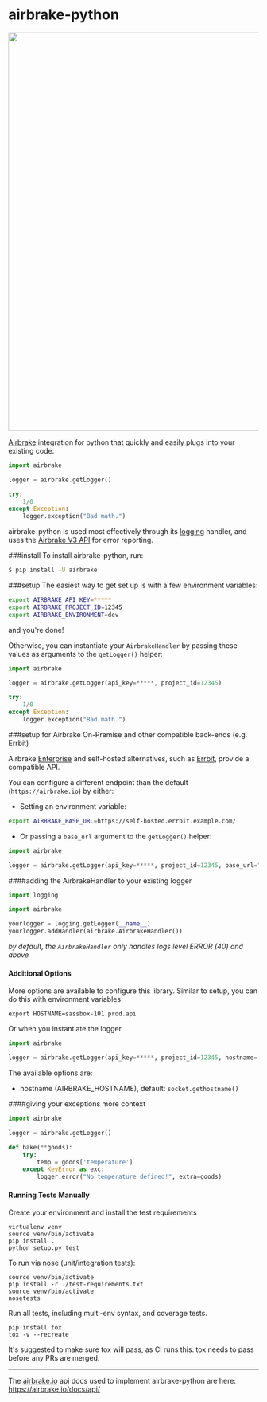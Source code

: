 airbrake-python
===============

<img src="http://f.cl.ly/items/3Z1A202C1U2j3E1O1N0n/python%2009.19.32.jpg" width=800px>

[Airbrake](https://airbrake.io/) integration for python that quickly and easily plugs into your existing code.

```python
import airbrake

logger = airbrake.getLogger()

try:
    1/0
except Exception:
    logger.exception("Bad math.")

```
airbrake-python is used most effectively through its [logging](http://docs.python.org/2/library/logging.html) handler, and uses the [Airbrake V3 API](https://airbrake.io/docs/api/) for error reporting.

###install
To install airbrake-python, run:
```bash
$ pip install -U airbrake
```

###setup
The easiest way to get set up is with a few environment variables:
```bash
export AIRBRAKE_API_KEY=*****
export AIRBRAKE_PROJECT_ID=12345
export AIRBRAKE_ENVIRONMENT=dev
```
and you're done!  


Otherwise, you can instantiate your `AirbrakeHandler` by passing these values as arguments to the `getLogger()` helper:
```python
import airbrake

logger = airbrake.getLogger(api_key=*****, project_id=12345)

try:
    1/0
except Exception:
    logger.exception("Bad math.")
```

###setup for Airbrake On-Premise and other compatible back-ends (e.g. Errbit)

Airbrake [Enterprise](https://airbrake.io/enterprise) and self-hosted alternatives, such as [Errbit](https://github.com/errbit/errbit), provide a compatible API.

You can configure a different endpoint than the default (`https://airbrake.io`) by either:

 * Setting an environment variable:
 
```bash
export AIRBRAKE_BASE_URL=https://self-hosted.errbit.example.com/
```

 * Or passing a `base_url` argument to the `getLogger()` helper:

```python
import airbrake

logger = airbrake.getLogger(api_key=*****, project_id=12345, base_url="https://self-hosted.errbit.example.com/")
```

####adding the AirbrakeHandler to your existing logger
```python
import logging

import airbrake

yourlogger = logging.getLogger(__name__)
yourlogger.addHandler(airbrake.AirbrakeHandler())
```
_by default, the `AirbrakeHandler` only handles logs level ERROR (40) and above_

#### Additional Options
More options are available to configure this library. Similar to setup, you can do this with environment variables
```
export HOSTNAME=sassbox-101.prod.api
```
Or when you instantiate the logger
```python
import airbrake

logger = airbrake.getLogger(api_key=*****, project_id=12345, hostname='sassbox-101.prod.api')
```

The available options are:
- hostname (AIRBRAKE_HOSTNAME), default: `socket.gethostname()`

####giving your exceptions more context
```python
import airbrake

logger = airbrake.getLogger()

def bake(**goods):
    try:
        temp = goods['temperature']
    except KeyError as exc:
        logger.error("No temperature defined!", extra=goods)
```

#### Running Tests Manually
Create your environment and install the test requirements
```
virtualenv venv 
source venv/bin/activate
pip install . 
python setup.py test
```

To run via nose (unit/integration tests):
```
source venv/bin/activate
pip install -r ./test-requirements.txt
source venv/bin/activate
nosetests
```

Run all tests, including multi-env syntax, and coverage tests.
```
pip install tox
tox -v --recreate
```

It's suggested to make sure tox will pass, as CI runs this. 
tox needs to pass before any PRs are merged.

-----------------

The [airbrake.io](https://airbrake.io/) api docs used to implement airbrake-python are here:
https://airbrake.io/docs/api/
